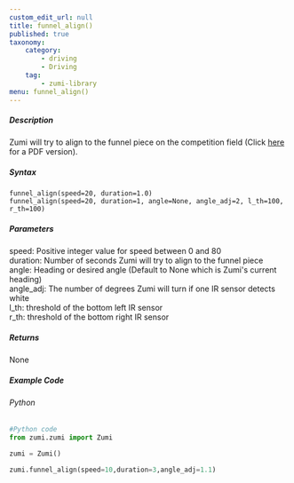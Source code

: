 ```yaml
---
custom_edit_url: null
title: funnel_align()
published: true
taxonomy:
    category:
        - driving
        - Driving
    tag:
        - zumi-library
menu: funnel_align()
---
```


##### Description
Zumi will try to align to the funnel piece on the competition field (Click [here](https://learn.robolink.com/wp-content/uploads/2021/06/current_funnel.pdf) for a PDF version).

##### Syntax
```funnel_align(speed=20, duration=1.0)```<br />
```funnel_align(speed=20, duration=1, angle=None, angle_adj=2, l_th=100, r_th=100)```<br />

##### Parameters
speed: Positive integer value for speed between 0 and 80<br />
duration: Number of seconds Zumi will try to align to the funnel piece<br />
angle: Heading or desired angle (Default to None which is Zumi's current heading)<br />
angle_adj: The number of degrees Zumi will turn if one IR sensor detects white<br />
l_th: threshold of the bottom left IR sensor<br />
r_th: threshold of the bottom right IR sensor<br />

##### Returns
None

##### Example Code
###### Python
```python
#Python code
from zumi.zumi import Zumi

zumi = Zumi()

zumi.funnel_align(speed=10,duration=3,angle_adj=1.1)

```